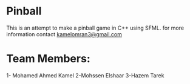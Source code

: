 # Pinball

This is an attempt to make a pinball game in C++ using SFML.
for more information contact kamelomran3@gmail.com

# Team Members:
1- Mohamed Ahmed Kamel
2-Mohssen Elshaar
3-Hazem Tarek
